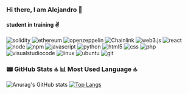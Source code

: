 ### Hi there, I am Alejandro 👋

#### student in training ✌️

![solidity](https://img.shields.io/badge/Solidity-e6e6e6?style=for-the-badge&logo=solidity&logoColor=black)
![ethereum](https://img.shields.io/badge/Ethereum-3C3C3D?logo=ethereum&logoColor=fff&style=for-the-badge)
![openzeppelin](https://img.shields.io/badge/OpenZeppelin-4E5EE4?logo=OpenZeppelin&logoColor=fff&style=for-the-badge)
![Chainlink](https://img.shields.io/badge/Chainlink-375BD2?style=for-the-badge&logo=Chainlink&logoColor=white)
![web3.js](https://img.shields.io/badge/Web3.js-F16822?logo=web3dotjs&logoColor=fff&style=for-the-badge)
![react](https://img.shields.io/badge/React-20232A?style=for-the-badge&logo=react&logoColor=61DAFB)
![node](https://img.shields.io/badge/Node.js-339933?style=for-the-badge&logo=nodedotjs&logoColor=white)
![npm](https://img.shields.io/badge/npm-CB3837?style=for-the-badge&logo=npm&logoColor=white)
![javascript](https://img.shields.io/badge/JavaScript-323330?style=for-the-badge&logo=javascript&logoColor=F7DF1E)
![python](https://img.shields.io/badge/Python-FFD43B?style=for-the-badge&logo=python&logoColor=blue)
![html5](https://img.shields.io/badge/HTML5-E34F26?style=for-the-badge&logo=html5&logoColor=white)
![css](https://img.shields.io/badge/CSS3-1572B6?style=for-the-badge&logo=css3&logoColor=white)
![php](https://img.shields.io/badge/PHP-777BB4?style=for-the-badge&logo=php&logoColor=white)
![visualstudiocode](https://img.shields.io/badge/Visual_Studio_Code-0078D4?style=for-the-badge&logo=visual%20studio%20code&logoColor=white)
![linux](https://img.shields.io/badge/Linux-FCC624.svg?style=for-the-badge&logo=Linux&logoColor=black)
![ubuntu](https://img.shields.io/badge/Ubuntu-E95420?style=for-the-badge&logo=ubuntu&logoColor=white)
![git](https://img.shields.io/badge/GIT-E44C30?style=for-the-badge&logo=git&logoColor=white)





### 📟 GitHub Stats 🔝                                                                                              📊 Most Used Language 🔝
![Anurag's GitHub stats](https://github-readme-stats.vercel.app/api?username=alebeta06&show_icons=true&theme=dark)  [![Top Langs](https://github-readme-stats.vercel.app/api/top-langs/?username=alebeta06)]()
<!--
**alebeta06/alebeta06** is a ✨ _special_ ✨ repository because its `README.md` (this file) appears on your GitHub profile.

 
